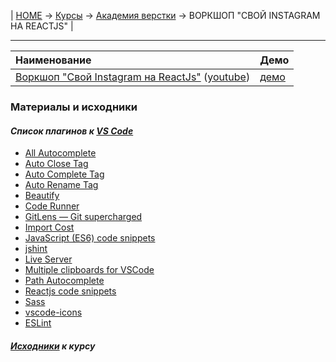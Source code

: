 | [HOME](https://github.com/vik-vavilikhin/vik-vavilikhin.github.io) 
&rarr; [Курсы](https://github.com/vik-vavilikhin/vik-vavilikhin.github.io/blob/master/readme/Courses.md) &rarr; [Академия верстки](https://github.com/vik-vavilikhin/GloAcademy) &rarr; ВОРКШОП "СВОЙ INSTAGRAM НА REACTJS" |

-------------------------------------------------------------------------------
|                      Наименование                                    | Демо |
|:---------------------------------------------------------------------|:-----|
|[Воркшоп "Свой Instagram на ReactJs"](https://study.up-skills.ru/teach/control/stream/view/id/64610107) ([youtube](https://www.youtube.com/playlist?list=PLSoSRmO9N3gr-Xw5-FBGgPjPcV598nymP))|[демо]()|

### **Материалы и исходники**
#### *Список плагинов к [VS Code](https://code.visualstudio.com/)*
- [All Autocomplete](https://marketplace.visualstudio.com/items?itemName=Atishay-Jain.All-Autocomplete)
- [Auto Close Tag](https://marketplace.visualstudio.com/items?itemName=formulahendry.auto-close-tag)
- [Auto Complete Tag](https://marketplace.visualstudio.com/items?itemName=formulahendry.auto-complete-tag)
- [Auto Rename Tag](https://marketplace.visualstudio.com/items?itemName=formulahendry.auto-rename-tag)
- [Beautify](https://marketplace.visualstudio.com/items?itemName=HookyQR.beautify)
- [Code Runner](https://marketplace.visualstudio.com/items?itemName=formulahendry.code-runner)
- [GitLens — Git supercharged](https://marketplace.visualstudio.com/items?itemName=eamodio.gitlens)
- [Import Cost](https://marketplace.visualstudio.com/items?itemName=wix.vscode-import-cost)
- [JavaScript (ES6) code snippets](https://marketplace.visualstudio.com/items?itemName=xabikos.JavaScriptSnippets)
- [jshint](https://marketplace.visualstudio.com/items?itemName=dbaeumer.jshint)
- [Live Server](https://marketplace.visualstudio.com/items?itemName=ritwickdey.LiveServer)
- [Multiple clipboards for VSCode](https://marketplace.visualstudio.com/items?itemName=slevesque.vscode-multiclip)
- [Path Autocomplete](https://marketplace.visualstudio.com/items?itemName=ionutvmi.path-autocomplete)
- [Reactjs code snippets](https://marketplace.visualstudio.com/items?itemName=xabikos.ReactSnippets)
- [Sass](https://marketplace.visualstudio.com/items?itemName=robinbentley.sass-indented)
- [vscode-icons](https://marketplace.visualstudio.com/items?itemName=vscode-icons-team.vscode-icons)
- [ESLint](https://marketplace.visualstudio.com/items?itemName=dbaeumer.vscode-eslint)

#### *[Исходники](https://github.com/vik-vavilikhin/GloAcademy/raw/master/JS/React_WorkShop/React_intensive.zip) к курсу*